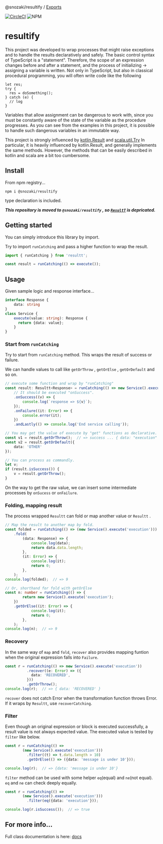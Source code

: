 @snozaki/resultify / [Exports](modules.md)

[![CircleCI](https://circleci.com/gh/simonNozaki/resultify/tree/main.svg?style=svg)](https://circleci.com/gh/simonNozaki/resultify/tree/main)
![NPM](https://img.shields.io/npm/l/@snozaki/resultify)

# resultify
This project was developed to wrap processes that might raise exceptions and to handle the results declaratively and safely.
The basic control syntax of TypeScript is a "statement". Therefore, the scope of an expression changes before and after a statement, and the process of initializing -> assigning a variable is written.
Not only in TypeScript, but also in classical procedural programming, you will often write code like the following

````
let res;
try {
  res = doSomething();
} catch (e) {
  // log
}
````

Variables that allow assignment can be dangerous to work with, since you must be constantly aware of the state of the variable as the procedure progresses.
As you can see from the examples in this project, it is possible to handle such dangerous variables in an immutable way.

This project is strongly influenced by [kotlin.Result](https://kotlinlang.org/api/latest/jvm/stdlib/kotlin/-result/) and [scala.util.Try](https://www.scala-lang.org/api/2.13.6/scala/util/Try.html) In particular, it is heavily influenced by kotlin.Result, and generally implements the same methods.
However, the methods that can be easily described in kotlin and scala are a bit too cumbersome.

## Install
From npm registry...
```
npm i @snozaki/resultify
```
type declaration is included.

***This repository is moved to `@snozaki/resultify` , so [`ResultT`](https://www.npmjs.com/package/resultt) is depricated.***

## Getting started
You can simply introduce this library by import.

Try to import `runCatching` and pass a higher function to wrap the result.

```typescript
import { runCatching } from 'resultt';

const result = runCatching(() => execute());
```

## Usage
Given sample logic and response interface...
```typescript
interface Response {
    data: string
}
class Service {
    execute(value: string): Response {
      return {data: value};
    }
}
```

### Start from `runCatching`
Try to start from `runCatching` method. This wraps the result of success or failure.

We can handle values to call like `getOrThrow` , `getOrElse` , `getOrDefault` and so on.
```typescript
// execute some function and wrap by "runCatching"
const result: Resultt<Response> = runCatching(() => new Service().execute('execution'))
    // It should be executed "onSuccess".
    .onSuccess((v) => {
        console.log(`response => ${v}`);
    });
    .onFailure((it: Error) => {
        console.error(it);
    })
    .andLastly(() => console.log('End service calling'));

// You may get the value of execute by "get" functions as declarative.
const v1 = result.getOrThrow();  // => success ... { data: "execution" }
const v2 = result.getOrDefault({
    data: 'OTHER'
});

// You can process as commandly.
let v;
if (result.isSuccess()) {
    v = result.getOrThrow();
}
```

On the way to get the raw value, we can insert some intermediate processes by `onSucess` or `onFailure`.

### Folding, mapping result
The process wrapped `Resultt` can fold or map another value or `Resultt` .

```typescript
// Map the result to another map by fold.
const folded = runCatching(() => (new Service().execute('execution')))
    .fold(
        (data: Response) => {
            console.log(data);
            return data.data.length;
        },
        (it: Error) => {
            console.log(it);
            return 0;
        },
    );
console.log(folded);  // => 9

// Or, shorthand for fold with getOrElse
const n: number = runCatching(() => {
        return new Service().execute('execution');
    })
    .getOrElse((it: Error) => {
            console.log(it);
            return 0;
        },
    );
console.log(n);  // => 9
```

### Recovery
In the same way of `map` and `fold`, `recover` also provides mapping funtion when the original expression falls into `Failure`.
```typescript
const r = runCatching(() => new Service().execute('execution'))
          .recover((e: Error) => ({
            data: 'RECOVERED',
          }))
          .getOrThrow();
console.log(r);  // => { data: 'RECOVERED' }
```

`recover` does not catch Error when the transformation function throws Error. If it wraps by `Resultt`, use `recoverCatching`.

### Filter
Even though an original expression or block is executed successfully, a result value is not always expected value. The executed value is tested  by `filter` like below.
```typescript
const r = runCatching(() =>
        (new Service().execute('execution')))
          .filter((t) => t.data.length > 10)
          .getOrElse(() => ({data: 'message is under 10'}));

console.log(r);  // => {data: 'message is under 10'}
```

`filter` method can be used with some helper `eq`(equal) and `ne`(not equal). `eq` and `ne` can check deeply equally.
```typescript
const r = runCatching(() =>
        (new Service().execute('execution')))
          .filter(eq({data: 'execution'}));

console.log(r.isSuccess());  // => true
```

## For more info...
Full class documentation is here: [docs](https://github.com/simonNozaki/ResultT/blob/main/docs/classes/Resultt.md)
